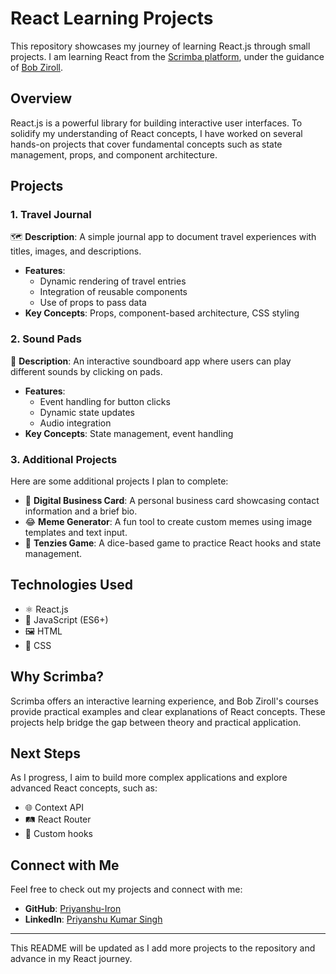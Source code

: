 # React Learning Projects

This repository showcases my journey of learning React.js through small projects. I am learning React from the [Scrimba platform](https://scrimba.com/), under the guidance of [Bob Ziroll](https://www.linkedin.com/in/bobziroll/).

## Overview

React.js is a powerful library for building interactive user interfaces. To solidify my understanding of React concepts, I have worked on several hands-on projects that cover fundamental concepts such as state management, props, and component architecture.

## Projects

### 1. Travel Journal
🗺️ **Description**: A simple journal app to document travel experiences with titles, images, and descriptions.
- **Features**:
  - Dynamic rendering of travel entries
  - Integration of reusable components
  - Use of props to pass data
- **Key Concepts**: Props, component-based architecture, CSS styling

### 2. Sound Pads
🎵 **Description**: An interactive soundboard app where users can play different sounds by clicking on pads.
- **Features**:
  - Event handling for button clicks
  - Dynamic state updates
  - Audio integration
- **Key Concepts**: State management, event handling

### 3. Additional Projects
Here are some additional projects I plan to complete:
- 💼 **Digital Business Card**: A personal business card showcasing contact information and a brief bio.
- 😂 **Meme Generator**: A fun tool to create custom memes using image templates and text input.
- 🎲 **Tenzies Game**: A dice-based game to practice React hooks and state management.

## Technologies Used
- ⚛️ React.js
- 📜 JavaScript (ES6+)
- 🖼️ HTML
- 🎨 CSS

## Why Scrimba?
Scrimba offers an interactive learning experience, and Bob Ziroll's courses provide practical examples and clear explanations of React concepts. These projects help bridge the gap between theory and practical application.

## Next Steps
As I progress, I aim to build more complex applications and explore advanced React concepts, such as:
- 🌐 Context API
- 🛤️ React Router
- 🔧 Custom hooks

## Connect with Me
Feel free to check out my projects and connect with me:
- **GitHub**: [Priyanshu-Iron](https://github.com/Priyanshu-Iron)
- **LinkedIn**: [Priyanshu Kumar Singh](https://www.linkedin.com/in/priyanshu-singh-3a6777212/)

---

This README will be updated as I add more projects to the repository and advance in my React journey.
